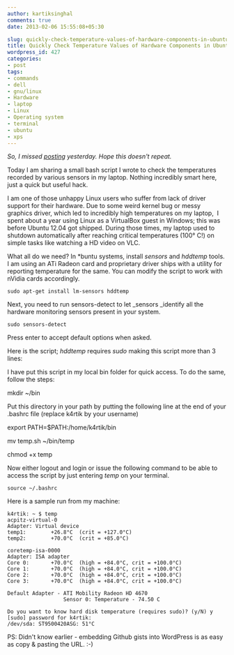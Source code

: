```yaml
---
author: kartiksinghal
comments: true
date: 2013-02-06 15:55:08+05:30

slug: quickly-check-temperature-values-of-hardware-components-in-ubuntu
title: Quickly Check Temperature Values of Hardware Components in Ubuntu
wordpress_id: 427
categories:
- post
tags:
- commands
- dell
- gnu/linux
- Hardware
- laptop
- Linux
- Operating system
- terminal
- ubuntu
- xps
---
```


_So, I missed [posting](http://k4rtik.wordpress.com/2013/02/01/28-days-challenge/) yesterday. Hope this doesn't repeat._

Today I am sharing a small bash script I wrote to check the temperatures recorded by various sensors in my laptop. Nothing incredibly smart here, just a quick but useful hack.

I am one of those unhappy Linux users who suffer from lack of driver support for their hardware. Due to some weird kernel bug or messy graphics driver, which led to incredibly high temperatures on my laptop,  I spent about a year using Linux as a VirtualBox guest in Windows; this was before Ubuntu 12.04 got shipped. During those times, my laptop used to shutdown automatically after reaching critical temperatures (100° C!) on simple tasks like watching a HD video on VLC.

What all do we need? In *buntu systems, install _sensors_ and _hddtemp_ tools. I am using an ATi Radeon card and proprietary driver ships with a utility for reporting temperature for the same. You can modify the script to work with nVidia cards accordingly.

    
    sudo apt-get install lm-sensors hddtemp


Next, you need to run sensors-detect to let _sensors _identify all the hardware monitoring sensors present in your system.

    
    sudo sensors-detect


Press enter to accept default options when asked.

Here is the script; _hddtemp_ requires _sudo_ making this script more than 3 lines:

<script src="https://gist.github.com/k4rtik/2518975.js"></script>

I have put this script in my local bin folder for quick access. To do the same, follow the steps:

mkdir ~/bin

Put this directory in your path by putting the following line at the end of your .bashrc file (replace k4rtik by your username)

export PATH=$PATH:/home/k4rtik/bin

mv temp.sh ~/bin/temp

chmod +x temp

Now either logout and login or issue the following command to be able to access the script by just entering _temp_ on your terminal.

    
    source ~/.bashrc


Here is a sample run from my machine:

    
    k4rtik: ~ $ temp
    acpitz-virtual-0
    Adapter: Virtual device
    temp1:        +26.8°C  (crit = +127.0°C)
    temp2:        +70.0°C  (crit = +85.0°C)
    
    coretemp-isa-0000
    Adapter: ISA adapter
    Core 0:       +70.0°C  (high = +84.0°C, crit = +100.0°C)
    Core 1:       +70.0°C  (high = +84.0°C, crit = +100.0°C)
    Core 2:       +70.0°C  (high = +84.0°C, crit = +100.0°C)
    Core 3:       +70.0°C  (high = +84.0°C, crit = +100.0°C)
    
    Default Adapter - ATI Mobility Radeon HD 4670
                      Sensor 0: Temperature - 74.50 C
    
    Do you want to know hard disk temperature (requires sudo)? (y/N) y
    [sudo] password for k4rtik: 
    /dev/sda: ST9500420ASG: 51°C


PS: Didn't know earlier - embedding Github gists into WordPress is as easy as copy & pasting the URL. :-)
